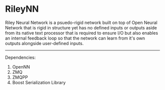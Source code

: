 # RileyNN
Riley Neural Network is a psuedo-rigid network built on top of Open Neural Network that is rigid in structure yet has no defined inputs or outputs aside from its native text processor that is required to ensure I/O but also enables an internal feedback loop so that the network can learn from it's own outputs alongside user-defined inputs.


_____________
Dependencies:
1) OpenNN
2) ZMQ
3) ZMQPP
4) Boost Serialization Library
